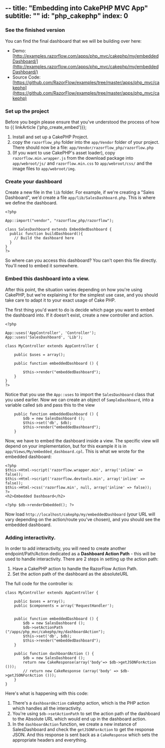 --
title: "Embedding into CakePHP MVC App"
subtitle: ""
id: "php_cakephp"
index: 0
--


### See the finished version

You can find the final dashboard that we will be building over here:

* Demo: [http://examples.razorflow.com/apps/php_mvc/cakephp/my/embeddedDashboard/](http://examples.razorflow.com/apps/php_mvc/cakephp/my/embeddedDashboard/)
* Source Code: [https://github.com/RazorFlow/examples/tree/master/apps/php_mvc/cakephp](https://github.com/RazorFlow/examples/tree/master/apps/php_mvc/cakephp)

### Set up the project

Before you begin please ensure that you've understood the process of how to {{ linkArticle ('php_create_embed')}};

1. Install and set up a CakePHP Project.
2. copy the `razorflow_php` folder into the `app/Vendor` folder of your project. There should now be a file: `app/Vendor/razorflow_php/razorflow.php`
3. (If you want to use CakePHP's asset loader), copy `razorflow.min.wrapper.js` from the download package into `app/webroot/js/` and `razorflow.min.css` to `app/webroot/css/` and the image files to `app/webroot/img`.

### Create your dashboard

Create a new file in the `lib` folder. For example, if we're creating a "Sales Dashboard", we'd create a file `app/lib/SalesDashboard.php`. This is where we define the dashboard.

~~~
<?php

App::import("vendor", "razorflow_php/razorflow");

class SalesDashboard extends EmbeddedDashboard {
  public function buildDashboard(){
  	// Build the dashboard here
  }
}
?>
~~~

So where can you access this dashboard? You can't open this file directly. You'll need to embed it somewhere.

### Embed this dashboard into a view.

After this point, the situation varies depending on how you're using CakePHP, but we're explaining it for the simplest use case, and you should take care to adapt it to your exact usage of Cake PHP.

The first thing you'd want to do is decide which page you want to embed the dashboard into. If it doesn't exist, create a new controller and action.

~~~
<?php

App::uses('AppController', 'Controller');
App::uses('SalesDashboard', 'Lib');

class MyController extends AppController {

	public $uses = array();

	public function embeddedDashboard () {

		$this->render("embeddedDashboard");
	}
}
?>
~~~

Notice that you use the `App::uses` to import the `SalesDashboard` class that you used earlier. Now we can create an object of `SampleDashboard`, into a variable called `$db` and pass this to the view

~~~
	public function embeddedDashboard () {
		$db = new SalesDashboard ();
		$this->set('db', $db);
		$this->render("embeddedDashboard");
	}
~~~

Now, we have to embed the dashboard inside a view. The specific view will depend on your implementation, but for this example it is in `app/Views/My/embedded_dashboard.cpl`. This is what we wrote for the embedded dashboard:

~~~
<?php
$this->Html->script('razorflow.wrapper.min', array('inline' => false));
$this->Html->script('razorflow.devtools.min', array('inline' => false));
$this->Html->css('razorflow.min', null, array('inline' => false));
?>
<h2>Embedded Dashboard</h2>

<?php $db->renderEmbedded(); ?>
~~~

Now load `http://localhost/cakephp/my/embeddedDashboard` (your URL will vary depending on the action/route you've chosen), and you should see the embedded dashboard.

### Adding interactivity.

In order to add interactivity, you will need to create another endpoint/Path/Action dedicated as a **Dashboard Action Path** - this will be used to handle interactivity. There are 2 steps in setting up the action path:

1. Have a CakePHP action to handle the RazorFlow Action Path.
2. Set the action path of the dashboard as the absoluteURL

The full code for the controller is:

~~~
class MyController extends AppController {

	public $uses = array();
	public $components = array('RequestHandler');


	public function embeddedDashboard () {
		$db = new SalesDashboard ();
		$db->setActionPath ("/apps/php_mvc/cakephp/my/dashboardAction");
		$this->set('db', $db);
		$this->render("embeddedDashboard");
	}

	public function dashboardAction () {
		$db = new SalesDashboard ();
		return new CakeResponse(array('body'=> $db->getJSONForAction ()));
		// return new CakeResponse (array('body' => $db->getJSONForAction ()));
	}
}
~~~

Here's what is happening with this code:

1. There's a `dashboardAction` cakephp action, which is the PHP action which handles all the interactivity.
2. You're using `$db->setActionPath` to set the action path of the dashboard to the Absolute URL which would end up in the dashboard action.
3. In the `dashboardAction` function, we create a new instance of SalesDashboard and check the `getJSONForAction` to get the response JSON. And this response is sent back as a `CakeResponse` which sets the appropriate headers and everything.

